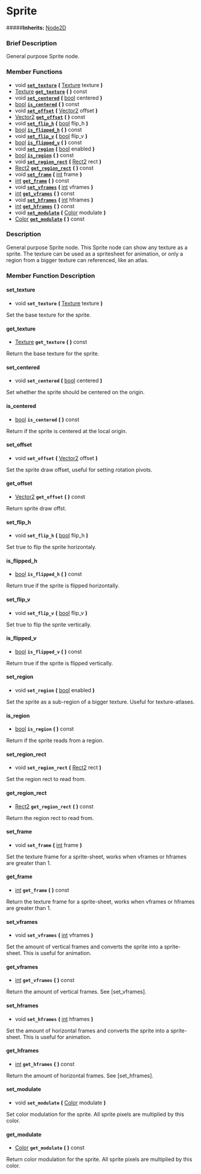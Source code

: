 #  Sprite  
#####**Inherits:** [Node2D](class_node2d)

###  Brief Description  
General purpose Sprite node.

###  Member Functions 
  * void  **[`set_texture`](#set_texture)**  **(** [Texture](class_texture) texture  **)**
  * [Texture](class_texture)  **[`get_texture`](#get_texture)**  **(** **)** const
  * void  **[`set_centered`](#set_centered)**  **(** [bool](class_bool) centered  **)**
  * [bool](class_bool)  **[`is_centered`](#is_centered)**  **(** **)** const
  * void  **[`set_offset`](#set_offset)**  **(** [Vector2](class_vector2) offset  **)**
  * [Vector2](class_vector2)  **[`get_offset`](#get_offset)**  **(** **)** const
  * void  **[`set_flip_h`](#set_flip_h)**  **(** [bool](class_bool) flip_h  **)**
  * [bool](class_bool)  **[`is_flipped_h`](#is_flipped_h)**  **(** **)** const
  * void  **[`set_flip_v`](#set_flip_v)**  **(** [bool](class_bool) flip_v  **)**
  * [bool](class_bool)  **[`is_flipped_v`](#is_flipped_v)**  **(** **)** const
  * void  **[`set_region`](#set_region)**  **(** [bool](class_bool) enabled  **)**
  * [bool](class_bool)  **[`is_region`](#is_region)**  **(** **)** const
  * void  **[`set_region_rect`](#set_region_rect)**  **(** [Rect2](class_rect2) rect  **)**
  * [Rect2](class_rect2)  **[`get_region_rect`](#get_region_rect)**  **(** **)** const
  * void  **[`set_frame`](#set_frame)**  **(** [int](class_int) frame  **)**
  * [int](class_int)  **[`get_frame`](#get_frame)**  **(** **)** const
  * void  **[`set_vframes`](#set_vframes)**  **(** [int](class_int) vframes  **)**
  * [int](class_int)  **[`get_vframes`](#get_vframes)**  **(** **)** const
  * void  **[`set_hframes`](#set_hframes)**  **(** [int](class_int) hframes  **)**
  * [int](class_int)  **[`get_hframes`](#get_hframes)**  **(** **)** const
  * void  **[`set_modulate`](#set_modulate)**  **(** [Color](class_color) modulate  **)**
  * [Color](class_color)  **[`get_modulate`](#get_modulate)**  **(** **)** const

###  Description  
General purpose Sprite node. This Sprite node can show any texture as a sprite. The texture can be used as a spritesheet for animation, or only a region from a bigger texture can referenced, like an atlas.

###  Member Function Description  

#### <a name="set_texture">set_texture</a>
  * void  **`set_texture`**  **(** [Texture](class_texture) texture  **)**

Set the base texture for the sprite.

#### <a name="get_texture">get_texture</a>
  * [Texture](class_texture)  **`get_texture`**  **(** **)** const

Return the base texture for the sprite.

#### <a name="set_centered">set_centered</a>
  * void  **`set_centered`**  **(** [bool](class_bool) centered  **)**

Set whether the sprite should be centered on the origin.

#### <a name="is_centered">is_centered</a>
  * [bool](class_bool)  **`is_centered`**  **(** **)** const

Return if the sprite is centered at the local origin.

#### <a name="set_offset">set_offset</a>
  * void  **`set_offset`**  **(** [Vector2](class_vector2) offset  **)**

Set the sprite draw offset, useful for setting rotation pivots.

#### <a name="get_offset">get_offset</a>
  * [Vector2](class_vector2)  **`get_offset`**  **(** **)** const

Return sprite draw offst.

#### <a name="set_flip_h">set_flip_h</a>
  * void  **`set_flip_h`**  **(** [bool](class_bool) flip_h  **)**

Set true to flip the sprite horizontaly.

#### <a name="is_flipped_h">is_flipped_h</a>
  * [bool](class_bool)  **`is_flipped_h`**  **(** **)** const

Return true if the sprite is flipped horizontally.

#### <a name="set_flip_v">set_flip_v</a>
  * void  **`set_flip_v`**  **(** [bool](class_bool) flip_v  **)**

Set true to flip the sprite vertically.

#### <a name="is_flipped_v">is_flipped_v</a>
  * [bool](class_bool)  **`is_flipped_v`**  **(** **)** const

Return true if the sprite is flipped vertically.

#### <a name="set_region">set_region</a>
  * void  **`set_region`**  **(** [bool](class_bool) enabled  **)**

Set the sprite as a sub-region of a bigger texture. Useful for texture-atlases.

#### <a name="is_region">is_region</a>
  * [bool](class_bool)  **`is_region`**  **(** **)** const

Return if the sprite reads from a region.

#### <a name="set_region_rect">set_region_rect</a>
  * void  **`set_region_rect`**  **(** [Rect2](class_rect2) rect  **)**

Set the region rect to read from.

#### <a name="get_region_rect">get_region_rect</a>
  * [Rect2](class_rect2)  **`get_region_rect`**  **(** **)** const

Return the region rect to read from.

#### <a name="set_frame">set_frame</a>
  * void  **`set_frame`**  **(** [int](class_int) frame  **)**

Set the texture frame for a sprite-sheet, works when vframes or hframes are greater than 1.

#### <a name="get_frame">get_frame</a>
  * [int](class_int)  **`get_frame`**  **(** **)** const

Return the texture frame for a sprite-sheet, works when vframes or hframes are greater than 1.

#### <a name="set_vframes">set_vframes</a>
  * void  **`set_vframes`**  **(** [int](class_int) vframes  **)**

Set the amount of vertical frames and converts the sprite into a sprite-sheet. This is useful for animation.

#### <a name="get_vframes">get_vframes</a>
  * [int](class_int)  **`get_vframes`**  **(** **)** const

Return the amount of vertical frames. See [set_vframes].

#### <a name="set_hframes">set_hframes</a>
  * void  **`set_hframes`**  **(** [int](class_int) hframes  **)**

Set the amount of horizontal frames and converts the sprite into a sprite-sheet. This is useful for animation.

#### <a name="get_hframes">get_hframes</a>
  * [int](class_int)  **`get_hframes`**  **(** **)** const

Return the amount of horizontal frames. See [set_hframes].

#### <a name="set_modulate">set_modulate</a>
  * void  **`set_modulate`**  **(** [Color](class_color) modulate  **)**

Set color modulation for the sprite. All sprite pixels are multiplied by this color.

#### <a name="get_modulate">get_modulate</a>
  * [Color](class_color)  **`get_modulate`**  **(** **)** const

Return color modulation for the sprite. All sprite pixels are multiplied by this color.
